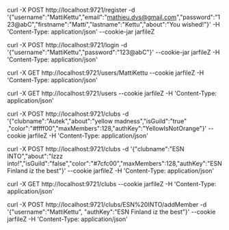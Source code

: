 curl -X POST http://localhost:9721/register -d '{"username":"MattiKettu","email":"mathieu.dvs@gmail.com","password":"123@abC","firstname":"Matti","lastname":"Kettu","about":"You wished!"}' -H 'Content-Type: application/json' --cookie-jar jarfileZ

curl -X POST http://localhost:9721/login -d '{"username":"MattiKettu","password":"123@abC"}' --cookie-jar jarfileZ -H 'Content-Type: application/json' 

curl -X GET http://localhost:9721/users/MattiKettu --cookie jarfileZ -H 'Content-Type: application/json' 

curl -X GET http://localhost:9721/users --cookie jarfileZ -H 'Content-Type: application/json' 

curl -X POST http://localhost:9721/clubs -d '{"clubname":"Autek","about":"yellow madness","isGuild":"true" ,"color":"#ffff00","maxMembers":128,"authKey":"YellowIsNotOrange"}' --cookie jarfileZ -H 'Content-Type: application/json' 

curl -X POST http://localhost:9721/clubs -d '{"clubname":"ESN INTO","about":"Izzz into!","isGuild":"false","color":"#7cfc00","maxMembers":128,"authKey":"ESN Finland iz the best"}' --cookie jarfileZ -H 'Content-Type: application/json' 

curl -X GET http://localhost:9721/clubs --cookie jarfileZ -H 'Content-Type: application/json' 

curl -X POST http://localhost:9721/clubs/ESN%20INTO/addMember -d '{"username":"MattiKettu", "authKey":"ESN Finland iz the best"}' --cookie jarfileZ -H 'Content-Type: application/json' 

